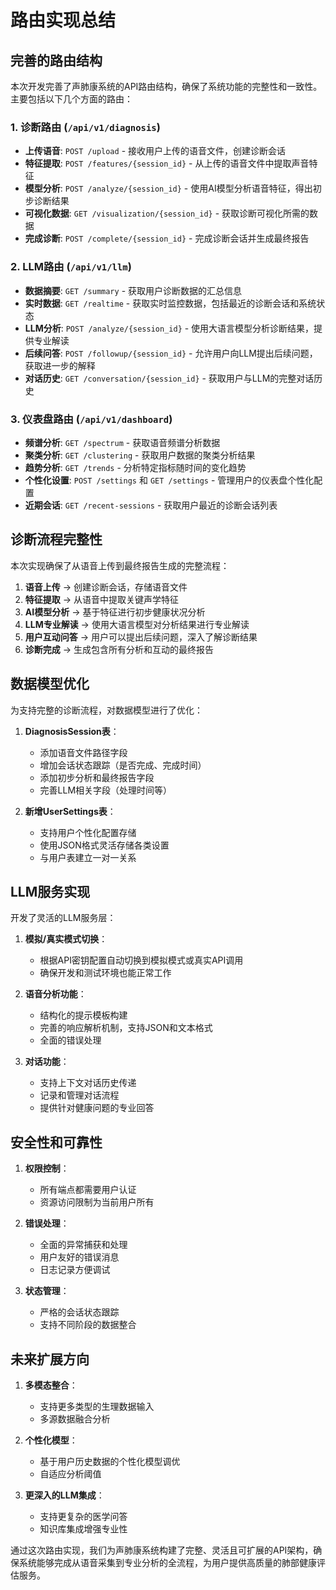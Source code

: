 # 路由实现总结

## 完善的路由结构

本次开发完善了声肺康系统的API路由结构，确保了系统功能的完整性和一致性。主要包括以下几个方面的路由：

### 1. 诊断路由 (`/api/v1/diagnosis`)

- **上传语音**: `POST /upload` - 接收用户上传的语音文件，创建诊断会话
- **特征提取**: `POST /features/{session_id}` - 从上传的语音文件中提取声音特征
- **模型分析**: `POST /analyze/{session_id}` - 使用AI模型分析语音特征，得出初步诊断结果
- **可视化数据**: `GET /visualization/{session_id}` - 获取诊断可视化所需的数据
- **完成诊断**: `POST /complete/{session_id}` - 完成诊断会话并生成最终报告

### 2. LLM路由 (`/api/v1/llm`)

- **数据摘要**: `GET /summary` - 获取用户诊断数据的汇总信息
- **实时数据**: `GET /realtime` - 获取实时监控数据，包括最近的诊断会话和系统状态
- **LLM分析**: `POST /analyze/{session_id}` - 使用大语言模型分析诊断结果，提供专业解读
- **后续问答**: `POST /followup/{session_id}` - 允许用户向LLM提出后续问题，获取进一步的解释
- **对话历史**: `GET /conversation/{session_id}` - 获取用户与LLM的完整对话历史

### 3. 仪表盘路由 (`/api/v1/dashboard`)

- **频谱分析**: `GET /spectrum` - 获取语音频谱分析数据
- **聚类分析**: `GET /clustering` - 获取用户数据的聚类分析结果
- **趋势分析**: `GET /trends` - 分析特定指标随时间的变化趋势
- **个性化设置**: `POST /settings` 和 `GET /settings` - 管理用户的仪表盘个性化配置
- **近期会话**: `GET /recent-sessions` - 获取用户最近的诊断会话列表

## 诊断流程完整性

本次实现确保了从语音上传到最终报告生成的完整流程：

1. **语音上传** → 创建诊断会话，存储语音文件
2. **特征提取** → 从语音中提取关键声学特征
3. **AI模型分析** → 基于特征进行初步健康状况分析
4. **LLM专业解读** → 使用大语言模型对分析结果进行专业解读
5. **用户互动问答** → 用户可以提出后续问题，深入了解诊断结果
6. **诊断完成** → 生成包含所有分析和互动的最终报告

## 数据模型优化

为支持完整的诊断流程，对数据模型进行了优化：

1. **DiagnosisSession表**：
   - 添加语音文件路径字段
   - 增加会话状态跟踪（是否完成、完成时间）
   - 添加初步分析和最终报告字段
   - 完善LLM相关字段（处理时间等）

2. **新增UserSettings表**：
   - 支持用户个性化配置存储
   - 使用JSON格式灵活存储各类设置
   - 与用户表建立一对一关系

## LLM服务实现

开发了灵活的LLM服务层：

1. **模拟/真实模式切换**：
   - 根据API密钥配置自动切换到模拟模式或真实API调用
   - 确保开发和测试环境也能正常工作

2. **语音分析功能**：
   - 结构化的提示模板构建
   - 完善的响应解析机制，支持JSON和文本格式
   - 全面的错误处理

3. **对话功能**：
   - 支持上下文对话历史传递
   - 记录和管理对话流程
   - 提供针对健康问题的专业回答

## 安全性和可靠性

1. **权限控制**：
   - 所有端点都需要用户认证
   - 资源访问限制为当前用户所有

2. **错误处理**：
   - 全面的异常捕获和处理
   - 用户友好的错误消息
   - 日志记录方便调试

3. **状态管理**：
   - 严格的会话状态跟踪
   - 支持不同阶段的数据整合

## 未来扩展方向

1. **多模态整合**：
   - 支持更多类型的生理数据输入
   - 多源数据融合分析

2. **个性化模型**：
   - 基于用户历史数据的个性化模型调优
   - 自适应分析阈值

3. **更深入的LLM集成**：
   - 支持更复杂的医学问答
   - 知识库集成增强专业性

通过这次路由实现，我们为声肺康系统构建了完整、灵活且可扩展的API架构，确保系统能够完成从语音采集到专业分析的全流程，为用户提供高质量的肺部健康评估服务。 